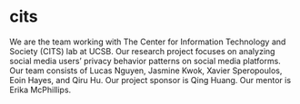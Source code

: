 # cits

We are the team working with The Center for Information Technology and Society (CITS)  lab at UCSB. Our research project focuses on analyzing social media users’ privacy behavior patterns on social media platforms. Our team consists of Lucas Nguyen, Jasmine Kwok, Xavier Speropoulos, Eoin Hayes, and Qiru Hu. Our project sponsor is Qing Huang. Our mentor is Erika McPhillips. 

